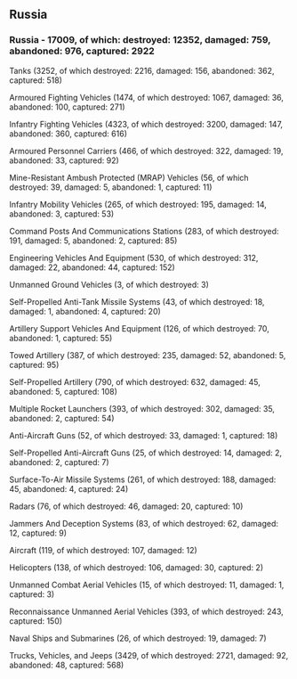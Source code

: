
 
 ## Russia
 
 ### Russia - 17009, of which: destroyed: 12352, damaged: 759, abandoned: 976, captured: 2922

 

 

 Tanks (3252, of which destroyed: 2216, damaged: 156, abandoned: 362, captured: 518)

 Armoured Fighting Vehicles (1474, of which destroyed: 1067, damaged: 36, abandoned: 100, captured: 271)

 Infantry Fighting Vehicles (4323, of which destroyed: 3200, damaged: 147, abandoned: 360, captured: 616)

 Armoured Personnel Carriers (466, of which destroyed: 322, damaged: 19, abandoned: 33, captured: 92)

 Mine-Resistant Ambush Protected (MRAP) Vehicles (56, of which destroyed: 39, damaged: 5, abandoned: 1, captured: 11)

 Infantry Mobility Vehicles (265, of which destroyed: 195, damaged: 14, abandoned: 3, captured: 53)

 Command Posts And Communications Stations (283, of which destroyed: 191, damaged: 5, abandoned: 2, captured: 85)

 Engineering Vehicles And Equipment (530, of which destroyed: 312, damaged: 22, abandoned: 44, captured: 152)

 Unmanned Ground Vehicles (3, of which destroyed: 3)

 Self-Propelled Anti-Tank Missile Systems (43, of which destroyed: 18, damaged: 1, abandoned: 4, captured: 20)

 Artillery Support Vehicles And Equipment (126, of which destroyed: 70, abandoned: 1, captured: 55)

 Towed Artillery (387, of which destroyed: 235, damaged: 52, abandoned: 5, captured: 95)

 Self-Propelled Artillery (790, of which destroyed: 632, damaged: 45, abandoned: 5, captured: 108)

 Multiple Rocket Launchers (393, of which destroyed: 302, damaged: 35, abandoned: 2, captured: 54)

 Anti-Aircraft Guns (52, of which destroyed: 33, damaged: 1, captured: 18)

 Self-Propelled Anti-Aircraft Guns (25, of which destroyed: 14, damaged: 2, abandoned: 2, captured: 7)

 Surface-To-Air Missile Systems (261, of which destroyed: 188, damaged: 45, abandoned: 4, captured: 24)

 Radars (76, of which destroyed: 46, damaged: 20, captured: 10)

 Jammers And Deception Systems (83, of which destroyed: 62, damaged: 12, captured: 9)

 Aircraft (119, of which destroyed: 107, damaged: 12)

 Helicopters (138, of which destroyed: 106, damaged: 30, captured: 2)

 Unmanned Combat Aerial Vehicles (15, of which destroyed: 11, damaged: 1, captured: 3)

 Reconnaissance Unmanned Aerial Vehicles (393, of which destroyed: 243, captured: 150)

 Naval Ships and Submarines (26, of which destroyed: 19, damaged: 7)

 Trucks, Vehicles, and Jeeps (3429, of which destroyed: 2721, damaged: 92, abandoned: 48, captured: 568)

